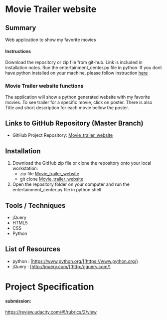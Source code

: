
# Movie Trailer website

## Summary
Web application to show my favorite movies

#### Instructions
Download the repository or zip file from git-hub. Link is included in installation notes.
Run the entertainment_center.py file in python. If you dont have python installed on your machine, please follow instruction [here](https://www.python.org/")

### Movie Trailer website functions
The application will show a python generated website with my favorite movies.
To see trailer for a specific movie, click on poster. There is also Title and short description for each movie bellow the poster.

## Links to GitHub Repository (Master Branch)
* GitHub Project Repository: [Movie_trailer_website](https://github.com/micond/Movie_trailer_website)

## Installation
1. Download the GitHub zip file or clone the repository onto your local workstation:
	* zip file [Movie_trailer_website](https://github.com/micond/Movie_trailer_website/archive/master.zip "download zip file")
	* git clone [Movie_trailer_website](https://github.com/micond/Movie_trailer_website.git "git clone repository")
2. Open the repository folder on your computer and run the entertainment_center.py file in python shell.

## Tools / Techniques
- jQuery
- HTML5
- CSS
- Python

## List of Resources

* python : [https://www.python.org/](https://www.python.org/)
* jQuery : [http://jquery.com/](http://jquery.com/)

# Project Specification

####  submission:
https://review.udacity.com/#!/rubrics/2/view
